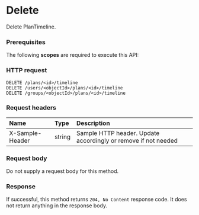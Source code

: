 # Delete

Delete PlanTimeline.
### Prerequisites
The following **scopes** are required to execute this API: 
### HTTP request
<!-- { "blockType": "ignored" } -->
```http
DELETE /plans/<id>/timeline
DELETE /users/<objectId>/plans/<id>/timeline
DELETE /groups/<objectId>/plans/<id>/timeline

```
### Request headers
| Name       | Type | Description|
|:---------------|:--------|:----------|
| X-Sample-Header  | string  | Sample HTTP header. Update accordingly or remove if not needed|

### Request body
Do not supply a request body for this method.


### Response
If successful, this method returns `204, No Content` response code. It does not return anything in the response body.


<!-- uuid: 972508eb-009b-45ab-822e-fdc84c3a8ebf
2015-10-25 12:45:03 UTC -->
<!-- {
  "type": "#page.annotation",
  "description": "Delete",
  "keywords": "",
  "section": "documentation",
  "tocPath": ""
}-->